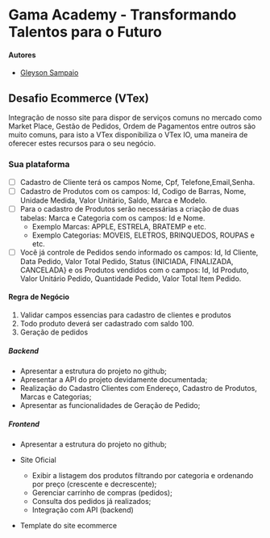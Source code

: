 # Gama Academy - Transformando Talentos para o Futuro

#### Autores
- [Gleyson Sampaio](https://github.com/gleyson-gama)

## Desafio Ecommerce (VTex)

Integração de nosso site para dispor de serviços comuns no mercado como Market Place, Gestão de Pedidos, Ordem de Pagamentos entre outros são muito comuns, para isto a VTex disponibiliza o VTex IO, uma maneira de oferecer estes recursos para o seu negócio.

### Sua plataforma

- [ ] Cadastro de Cliente terá os campos Nome, Cpf, Telefone,Email,Senha.
- [ ] Cadastro de Produtos com os campos: Id, Codigo de Barras, Nome, Unidade Medida, Valor Unitário, Saldo, Marca e Modelo.
- [ ] Para o cadastro de Produtos serão necessárias a criação de duas tabelas: Marca e Categoria com os campos: Id e Nome.
	* Exemplo Marcas: APPLE, ESTRELA, BRATEMP e etc.
	* Exemplo Categorias: MOVEIS, ELETROS, BRINQUEDOS, ROUPAS e etc.
- [ ] Você já controle de Pedidos sendo informado os campos: Id, Id Cliente, Data Pedido, Valor Total Pedido, Status {INICIADA, FINALIZADA, CANCELADA} e os Produtos vendidos com o campos: Id, Id Produto, Valor Unitário Pedido, Quantidade Pedido, Valor Total Item Pedido.

#### Regra de Negócio

1. Validar campos essencias para cadastro de clientes e produtos
1. Todo produto deverá ser cadastrado com saldo 100.
1. Geração de pedidos

##### Backend

- Apresentar a estrutura do projeto no github;
- Apresentar a API do projeto devidamente documentada;
- Realização do Cadastro Clientes com Endereço, Cadastro de Produtos, Marcas e Categorias;
- Apresentar as funcionalidades de Geração de Pedido;

##### Frontend

- Apresentar a estrutura do projeto no github;
- Site Oficial
	* Exibir a listagem dos produtos filtrando por categoria e ordenando por preço (crescente e decrescente);
	* Gerenciar carrinho de compras (pedidos);
	* Consulta dos pedidos já realizados;
	* Integração com API (backend)

- Template do site ecommerce

